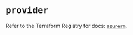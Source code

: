 # `provider`

Refer to the Terraform Registry for docs: [`azurerm`](https://registry.terraform.io/providers/hashicorp/azurerm/4.45.1/docs).
